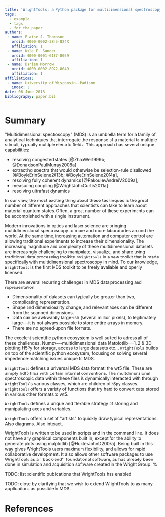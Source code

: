 ```yaml
---
title: 'WrightTools: a Python package for multidimensional spectroscopy'
tags:
  - example
  - tags
  - for the paper
authors:
 - name: Blaise J. Thompson
   orcid: 0000-0002-3845-824X
   affiliation: 1
 - name: Kyle F. Sunden
   orcid: 0000-0001-6167-8059
   affiliation: 1
 - name: Darien Morrow
   orcid: 0000-0002-8922-8049
   affiliation: 1
affiliations:
 - name: University of Wisconsin--Madison
   index: 1
date: 06 June 2018
bibliography: paper.bib
---
```


# Summary

"Multidimensional spectroscopy" (MDS) is an umbrella term for a family of analytical techniques that interrogate the response of a material to multiple stimuli, typically multiple electric fields.
This approach has several unique capabilities:

- resolving congested states [@ZhaoWei1999b; @DonaldsonPaulMurray2008a]
- extracting spectra that would otherwise be selection-rule disallowed [@BoyleErinSelene2013b; @BoyleErinSelene2014a],
- resolving fully coherent dynamics [@PakoulevAndreiV2009a],
- measuring coupling [@WrightJohnCurtis2011a]
- resolving ultrafast dynamics

In our view, the most exciting thing about these techinques is the great number of different approaches that scientists can take to learn about material quantum states.
Often, a great number of these experiments can be accomplished with a single instrument.

Modern innovations in optics and laser science are bringing multidimensional spectroscopy to more and more laboratories around the world.
At the same time, increasing automation and computer control are allowing traditional experiments to increase their dimensionality.
The increasing magnitude and complexity of these multidimensional datasets are increasingly challenging to manipulate, visualize, and share using traditional data processing toolkits.
``WrightTools`` is a new toolkit that is made specifically with multidimensional spectroscopy in mind.
To our knowledge, ``WrightTools`` is the first MDS toolkit to be freely avaliable and openly licensed.

There are several recurring challenges in MDS data processing and representation
- Dimensionality of datasets can typically be greater than two, complicating representation.
- Shape and dimensionality change, and relevant axes can be different from the scanned dimensions.
- Data can be awkwardly large-ish (several million pixels), to legitimately large---it is not always possible to store entire arrays in memory.
- There are no agreed-upon file formats.

The excelent scientific python ecosystem is well suited to adress all of these challenges.
Numpy---multidimensional data
Matplotlib---1, 2 & 3D plotting
H5Py for storage, access to large datasets
etc...
``WrightTools`` builds on top of the scientific python ecosystem, focusing on solving several impedence-matching issues unique to MDS.

``WrightTools`` defines a universal MDS data format: the wt5 file.
These are simply hdf5 files with certain internal conventions.
The multdimensional spectroscopic data within these files is dynamically interacted with through ``WrightTools``'s various classes, which are children of ``h5py`` classes.
``WrightTools`` offers a variety of functions that try hard to convert data stored in various other formats to wt5.

``WrightTools`` defines a unique and flexable strategy of storing and manipulating axes and variables.

``WrightTools`` offers a set of "artists" to quickly draw typical representations.
Also diagrams.
Also interact.

WrightTools is written to be used in scripts and in the command line.
It does not have any graphical components built in, except for the ability to generate plots using matplotlib [@HunterJohnD2007a].
Being built in this way gives WrightTools users maximum flexibility, and allows for rapid collaborative development.
It also allows other software packages to use WrightTools as a ``back-end'' foundational software, as has already been done in simulation and acquisition software created in the Wright Group.  %

TODO: list scientific publications that WrightTools has enabled

TODO: close by clarifying that we wish to extend WrightTools to as many applications as possible in MDS.

# References
